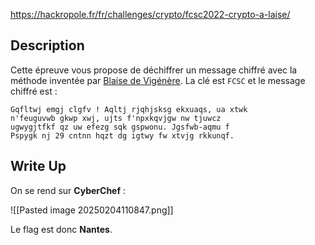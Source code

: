https://hackropole.fr/fr/challenges/crypto/fcsc2022-crypto-a-laise/

## Description

Cette épreuve vous propose de déchiffrer un message chiffré avec la méthode inventée par [Blaise de Vigénère](https://fr.wikipedia.org/wiki/Chiffre_de_Vigen%C3%A8re). La clé est `FCSC` et le message chiffré est :

```
Gqfltwj emgj clgfv ! Aqltj rjqhjsksg ekxuaqs, ua xtwk
n'feuguvwb gkwp xwj, ujts f'npxkqvjgw nw tjuwcz
ugwygjtfkf qz uw efezg sqk gspwonu. Jgsfwb-aqmu f
Pspygk nj 29 cntnn hqzt dg igtwy fw xtvjg rkkunqf.
```

## Write Up

On se rend sur **CyberChef** : 

![[Pasted image 20250204110847.png]]

Le flag est donc **Nantes**.
